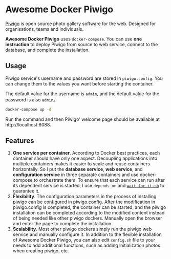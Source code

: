 # Awesome Docker Piwigo

[Piwigo](https://piwigo.org/) is open source photo gallery software for the web. Designed for organisations, teams and individuals.

**Awesome Docker Piwigo** uses `docker-compose`. You can use **one instruction** to deploy Piwigo from source to web service, connect to the database, and complete the installation.

## Usage

Piwigo service's username and password are stored in `piwigo.config`. You can change them to the values you want before starting the container.

The default value for the username is `admin`, and the default value for the password is also `admin`。

```bash
docker-compose up -d
```

Run the command and then Piwigo' welcome page should be available at http://localhost:8088.

## Features

1. **One service per container**. According to Docker best practices, each container should have only one aspect. Decoupling applications into multiple containers makes it easier to scale and reuse containers horizontally. So I put the **database service**, **web service**, and **configuration service** in three separate containers and use docker-compose to orchestrate them. To ensure that each service can run after its dependent service is started, I use `depends_on` and [`wait-for-it.sh`](https://github.com/vishnubob/wait-for-it) to guarantee it.
2. **Flexibility**. The configuration parameters in the process of installing piwigo can be configured in piwigo.config. After the modification in piwigo.config is completed, the container can be started, and the piwigo installation can be completed according to the modified content instead of being needed like other piwigo dockers. Manually open the browser and enter the page to complete the installation.
3. **Scalability**. Most other piwigo dockers simply run the piwigo web service and manually configure it. In addition to the flexible installation of Awesome Docker Piwigo, you can also edit `config.sh` file to your needs to add additional functions, such as adding initialization photos when creating piwigo, etc.
